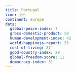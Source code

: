 ```yaml
---
title: Portugal
icon: 🇵🇹
continent: europe
data:
  global-peace-index: 7
  gross-domestic-product: 50
  human-development-index: 42
  world-happiness-report: 55
  cost-of-living: 87
  good-country-index: 29
  global-freedom-score: 11
  democracy-index: 31
---
```

